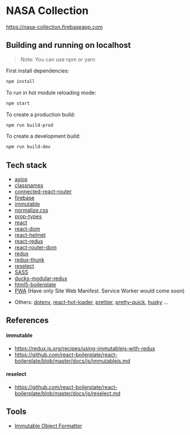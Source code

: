 # NASA Collection

https://nasa-collection.firebaseapp.com

## Building and running on localhost

> Note: You can use npm or yarn

First install dependencies:

```sh
npm install
```

To run in hot module reloading mode:

```sh
npm start
```

To create a production build:

```sh
npm run build-prod
```

To create a development build:

```sh
npm run build-dev
```

## Tech stack

- [axios](https://github.com/axios/axios)
- [classnames](https://github.com/JedWatson/classnames)
- [connected-react-router](https://github.com/supasate/connected-react-router)
- [firebase](https://firebase.google.com/)
- [immutable](https://github.com/facebook/immutable-js/)
- [normalize.css](https://github.com/necolas/normalize.css)
- [prop-types](https://github.com/facebook/prop-types)
- [react](https://github.com/facebook/react)
- [react-dom](https://github.com/facebook/react)
- [react-helmet](https://github.com/nfl/react-helmet)
- [react-redux](https://github.com/reduxjs/react-redux)
- [react-router-dom](https://github.com/ReactTraining/react-router)
- [redux](https://github.com/reduxjs/redux)
- [redux-thunk](https://github.com/reduxjs/redux-thunk)
- [reselect](https://github.com/reduxjs/reselect)
- [SASS](https://sass-lang.com/)
- [ducks-modular-redux](https://github.com/erikras/ducks-modular-redux)
- [html5-boilerplate](https://github.com/h5bp/html5-boilerplate)
- [PWA](https://developers.google.com/web/progressive-web-apps/) (Have only Site Web Manifest. Service Worker would come soon)

* Others: [dotenv](https://github.com/motdotla/dotenv), [react-hot-loader](https://github.com/gaearon/react-hot-loader), [prettier](https://github.com/prettier/prettier), [pretty-quick](https://github.com/azz/pretty-quick), [husky](https://github.com/typicode/husky) ...

## References

#### immutable

- https://redux.js.org/recipes/using-immutablejs-with-redux
- https://github.com/react-boilerplate/react-boilerplate/blob/master/docs/js/immutablejs.md

#### reselect

- https://github.com/react-boilerplate/react-boilerplate/blob/master/docs/js/reselect.md

## Tools

- [Immutable Object Formatter](https://chrome.google.com/webstore/detail/immutablejs-object-format/hgldghadipiblonfkkicmgcbbijnpeog)
